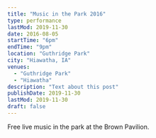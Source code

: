```yaml
---
title: "Music in the Park 2016"
type: performance
lastMod: 2019-11-30
date: 2016-08-05
startTime: "6pm"
endTime: "9pm"
location: "Guthridge Park"
city: "Hiawatha, IA"
venues:
  - "Guthridge Park"
  - "Hiawatha"
description: "Text about this post"
publishDate: 2019-11-30
lastMod: 2019-11-30
draft: false
---
```


Free live music in the park at the Brown Pavilion.
